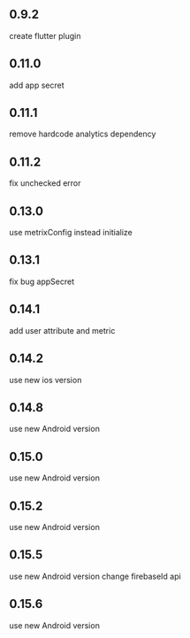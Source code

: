 ## 0.9.2
create flutter plugin
## 0.11.0
add app secret
## 0.11.1
remove hardcode analytics dependency
## 0.11.2
fix unchecked error
## 0.13.0
use metrixConfig instead initialize
## 0.13.1
fix bug appSecret
## 0.14.1
add user attribute and metric
## 0.14.2
use new ios version
## 0.14.8
use new Android version
## 0.15.0
use new Android version
## 0.15.2
use new Android version
## 0.15.5
use new Android version
change firebaseId api
## 0.15.6
use new Android version
